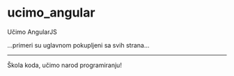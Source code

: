 # ucimo_angular
Učimo AngularJS

...primeri su uglavnom pokupljeni sa svih strana...

---
Škola koda, učimo narod programiranju!
